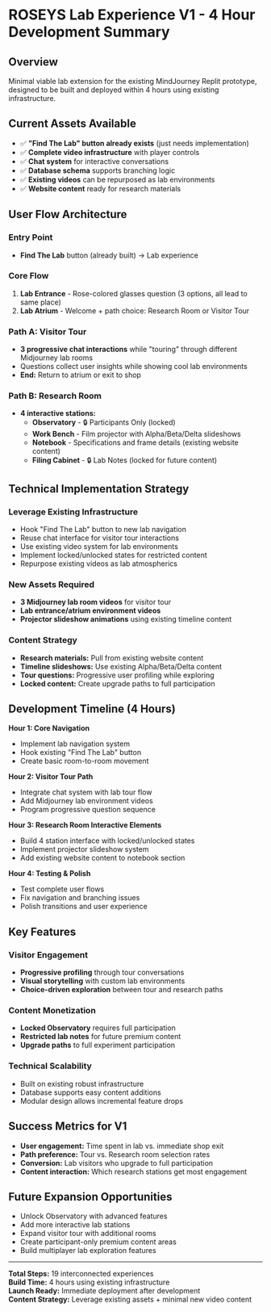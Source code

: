 # ROSEYS Lab Experience V1 - 4 Hour Development Summary

## Overview
Minimal viable lab extension for the existing MindJourney Replit prototype, designed to be built and deployed within 4 hours using existing infrastructure.

## Current Assets Available
- ✅ **"Find The Lab" button already exists** (just needs implementation)
- ✅ **Complete video infrastructure** with player controls
- ✅ **Chat system** for interactive conversations
- ✅ **Database schema** supports branching logic
- ✅ **Existing videos** can be repurposed as lab environments
- ✅ **Website content** ready for research materials

## User Flow Architecture

### **Entry Point**
- **Find The Lab** button (already built) → Lab experience

### **Core Flow**
1. **Lab Entrance** - Rose-colored glasses question (3 options, all lead to same place)
2. **Lab Atrium** - Welcome + path choice: Research Room or Visitor Tour

### **Path A: Visitor Tour**
- **3 progressive chat interactions** while "touring" through different Midjourney lab rooms
- Questions collect user insights while showing cool lab environments
- **End:** Return to atrium or exit to shop

### **Path B: Research Room** 
- **4 interactive stations:**
  - **Observatory** - 🔒 Participants Only (locked)
  - **Work Bench** - Film projector with Alpha/Beta/Delta slideshows
  - **Notebook** - Specifications and frame details (existing website content)
  - **Filing Cabinet** - 🔒 Lab Notes (locked for future content)

## Technical Implementation Strategy

### **Leverage Existing Infrastructure**
- Hook "Find The Lab" button to new lab navigation
- Reuse chat interface for visitor tour interactions  
- Use existing video system for lab environments
- Implement locked/unlocked states for restricted content
- Repurpose existing videos as lab atmospherics

### **New Assets Required**
- **3 Midjourney lab room videos** for visitor tour
- **Lab entrance/atrium environment videos**
- **Projector slideshow animations** using existing timeline content

### **Content Strategy**
- **Research materials:** Pull from existing website content
- **Timeline slideshows:** Use existing Alpha/Beta/Delta content  
- **Tour questions:** Progressive user profiling while exploring
- **Locked content:** Create upgrade paths to full participation

## Development Timeline (4 Hours)

**Hour 1: Core Navigation**
- Implement lab navigation system
- Hook existing "Find The Lab" button
- Create basic room-to-room movement

**Hour 2: Visitor Tour Path**
- Integrate chat system with lab tour flow
- Add Midjourney lab environment videos
- Program progressive question sequence

**Hour 3: Research Room Interactive Elements**
- Build 4 station interface with locked/unlocked states
- Implement projector slideshow system
- Add existing website content to notebook section

**Hour 4: Testing & Polish**
- Test complete user flows
- Fix navigation and branching issues
- Polish transitions and user experience

## Key Features

### **Visitor Engagement**
- **Progressive profiling** through tour conversations
- **Visual storytelling** with custom lab environments
- **Choice-driven exploration** between tour and research paths

### **Content Monetization**
- **Locked Observatory** requires full participation
- **Restricted lab notes** for future premium content
- **Upgrade paths** to full experiment participation

### **Technical Scalability**
- Built on existing robust infrastructure
- Database supports easy content additions
- Modular design allows incremental feature drops

## Success Metrics for V1
- **User engagement:** Time spent in lab vs. immediate shop exit
- **Path preference:** Tour vs. Research room selection rates
- **Conversion:** Lab visitors who upgrade to full participation
- **Content interaction:** Which research stations get most engagement

## Future Expansion Opportunities
- Unlock Observatory with advanced features
- Add more interactive lab stations
- Expand visitor tour with additional rooms
- Create participant-only premium content areas
- Build multiplayer lab exploration features

---
**Total Steps:** 19 interconnected experiences  
**Build Time:** 4 hours using existing infrastructure  
**Launch Ready:** Immediate deployment after development  
**Content Strategy:** Leverage existing assets + minimal new video content